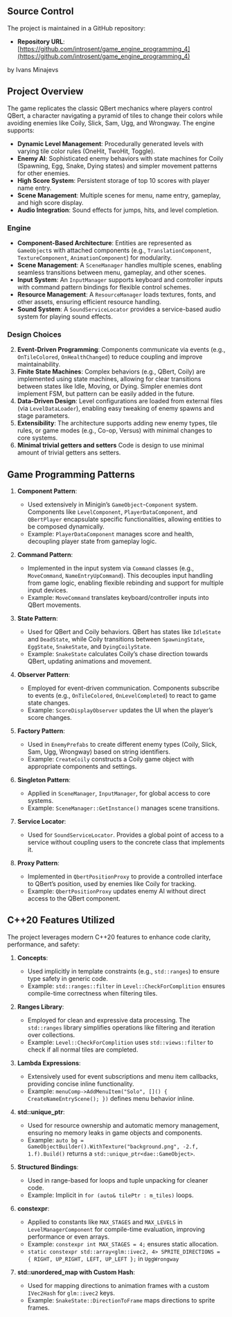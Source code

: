 ## Source Control
The project is maintained in a GitHub repository:
- **Repository URL**: [https://github.com/introsent/game_engine_programming_4](https://github.com/introsent/game_engine_programming_4)

by Ivans Minajevs

## Project Overview
The game replicates the classic QBert mechanics where players control QBert, a character navigating a pyramid of tiles to change their colors while avoiding enemies like Coily, Slick, Sam, Ugg, and Wrongway. The engine supports:
- **Dynamic Level Management**: Procedurally generated levels with varying tile color rules (OneHit, TwoHit, Toggle).
- **Enemy AI**: Sophisticated enemy behaviors with state machines for Coily (Spawning, Egg, Snake, Dying states) and simpler movement patterns for other enemies.
- **High Score System**: Persistent storage of top 10 scores with player name entry.
- **Scene Management**: Multiple scenes for menu, name entry, gameplay, and high score display.
- **Audio Integration**: Sound effects for jumps, hits, and level completion.

### Engine
- **Component-Based Architecture**: Entities are represented as `GameObject`s with attached components (e.g., `TranslationComponent`, `TextureComponent`, `AnimationComponent`) for modularity.
- **Scene Management**: A `SceneManager` handles multiple scenes, enabling seamless transitions between menu, gameplay, and other scenes.
- **Input System**: An `InputManager` supports keyboard and controller inputs with command pattern bindings for flexible control schemes.
- **Resource Management**: A `ResourceManager` loads textures, fonts, and other assets, ensuring efficient resource handling.
- **Sound System**: A `SoundServiceLocator` provides a service-based audio system for playing sound effects.

### Design Choices
2. **Event-Driven Programming**: Components communicate via events (e.g., `OnTileColored`, `OnHealthChanged`) to reduce coupling and improve maintainability.
3. **Finite State Machines**: Complex behaviors (e.g., QBert, Coily) are implemented using state machines, allowing for clear transitions between states like Idle, Moving, or Dying. Simpler enemies dont implement FSM, but pattern can be easily added in the future.
4. **Data-Driven Design**: Level configurations are loaded from external files (via `LevelDataLoader`), enabling easy tweaking of enemy spawns and stage parameters.
5. **Extensibility**: The architecture supports adding new enemy types, tile rules, or game modes (e.g., Co-op, Versus) with minimal changes to core systems.
6. **Minimal trivial getters and setters** Code is design to use minimal amount of trivial getters ans setters. 

## Game Programming Patterns 
1. **Component Pattern**:
   - Used extensively in Minigin’s `GameObject`-`Component` system. Components like `LevelComponent`, `PlayerDataComponent`, and `QBertPlayer` encapsulate specific functionalities, allowing entities to be composed dynamically.
   - Example: `PlayerDataComponent` manages score and health, decoupling player state from gameplay logic.

2. **Command Pattern**:
   - Implemented in the input system via `Command` classes (e.g., `MoveCommand`, `NameEntryUpCommand`). This decouples input handling from game logic, enabling flexible rebinding and support for multiple input devices.
   - Example: `MoveCommand` translates keyboard/controller inputs into QBert movements.

3. **State Pattern**:
   - Used for QBert and Coily behaviors. QBert has states like `IdleState` and `DeadState`, while Coily transitions between `SpawningState`, `EggState`, `SnakeState`, and `DyingCoilyState`.
   - Example: `SnakeState` calculates Coily’s chase direction towards QBert, updating animations and movement.

4. **Observer Pattern**:
   - Employed for event-driven communication. Components subscribe to events (e.g., `OnTileColored`, `OnLevelCompleted`) to react to game state changes.
   - Example: `ScoreDisplayObserver` updates the UI when the player’s score changes.

5. **Factory Pattern**:
   - Used in `EnemyPrefabs` to create different enemy types (Coily, Slick, Sam, Ugg, Wrongway) based on string identifiers.
   - Example: `CreateCoily` constructs a Coily game object with appropriate components and settings.

6. **Singleton Pattern**:
   - Applied in `SceneManager`, `InputManager`, for global access to core systems.
   - Example: `SceneManager::GetInstance()` manages scene transitions.

7. **Service Locator**:
   - Used for `SoundServiceLocator`. Provides a global point of access to a service without coupling users to the concrete class that implements it.

8. **Proxy Pattern**:
   - Implemented in `QbertPositionProxy` to provide a controlled interface to QBert’s position, used by enemies like Coily for tracking.
   - Example: `QbertPositionProxy` updates enemy AI without direct access to the QBert component.

## C++20 Features Utilized

The project leverages modern C++20 features to enhance code clarity, performance, and safety:

1. **Concepts**:
   - Used implicitly in template constraints (e.g., `std::ranges`) to ensure type safety in generic code.
   - Example: `std::ranges::filter` in `Level::CheckForComplition` ensures compile-time correctness when filtering tiles.

2. **Ranges Library**:
   - Employed for clean and expressive data processing. The `std::ranges` library simplifies operations like filtering and iteration over collections.
   - Example: `Level::CheckForComplition` uses `std::views::filter` to check if all normal tiles are completed.

3. **Lambda Expressions**:
   - Extensively used for event subscriptions and menu item callbacks, providing concise inline functionality.
   - Example: `menuComp->AddMenuItem("Solo", []() { CreateNameEntryScene(); })` defines menu behavior inline.

4. **std::unique_ptr**:
   - Used for resource ownership and automatic memory management, ensuring no memory leaks in game objects and components.
   - Example: `auto bg = GameObjectBuilder().WithTexture("background.png", -2.f, 1.f).Build()` returns a `std::unique_ptr<dae::GameObject>`.

5. **Structured Bindings**:
   - Used in range-based for loops and tuple unpacking for cleaner code.
   - Example: Implicit in `for (auto& tilePtr : m_tiles)` loops.

6. **constexpr**:
   - Applied to constants like `MAX_STAGES` and `MAX_LEVELS` in `LevelManagerComponent` for compile-time evaluation, improving performance or even arrays.
   - Example: `constexpr int MAX_STAGES = 4;` ensures static allocation.
   - `static constexpr std::array<glm::ivec2, 4> SPRITE_DIRECTIONS = { RIGHT, UP_RIGHT, LEFT, UP_LEFT };` in `UggWrongway`

8. **std::unordered_map with Custom Hash**:
   - Used for mapping directions to animation frames with a custom `IVec2Hash` for `glm::ivec2` keys.
   - Example: `SnakeState::DirectionToFrame` maps directions to sprite frames.
   
